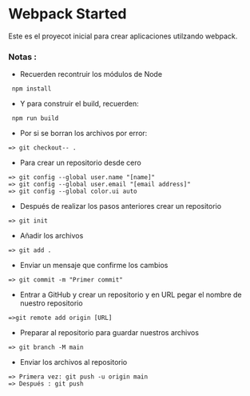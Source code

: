 # Webpack Started

Este es el proyecot inicial para crear aplicaciones utilzando webpack.

### Notas : 
- Recuerden recontruir los módulos de Node 

```
 npm install
```

- Y para construir el build, recuerden: 

```
 npm run build
```

- Por si se borran los archivos por error:
```
=> git checkout-- .
```

* Para crear un repositorio desde cero

```
=> git config --global user.name "[name]"
=> git config --global user.email "[email address]"
=> git config --global color.ui auto
```
* Después de realizar los pasos anteriores crear un repositorio
```
=> git init
```
* Añadir los archivos
```
=> git add .
```
* Enviar un mensaje que confirme los cambios
```
=> git commit -m "Primer commit"
```
* Entrar a GitHub y crear un repositorio y en URL pegar el nombre de nuestro repositorio
```
=>git remote add origin [URL]
```
* Preparar al repositorio para guardar nuestros archivos
```
=> git branch -M main
```
* Enviar los archivos al repositorio
```
=> Primera vez: git push -u origin main
=> Después : git push 
```